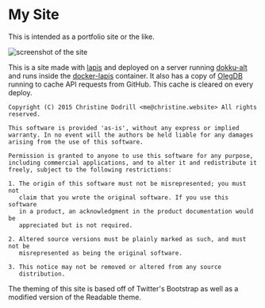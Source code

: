 My Site
=======

This is intended as a portfolio site or the like.

![screenshot of the site](http://puu.sh/fqGB9/cf0bf880ae.png)

This is a site made with [lapis](http://leafo.net/lapis) and deployed on 
a server running [dokku-alt](https://github.com/dokku-alt/dokku-alt) and runs 
inside the [docker-lapis](https://github.com/Xe/docker-lapis) container. It 
also has a copy of [OlegDB](http://olegdb.org) running to cache API requests 
from GitHub. This cache is cleared on every deploy.

```
Copyright (C) 2015 Christine Dodrill <me@christine.website> All rights 
reserved.

This software is provided 'as-is', without any express or implied
warranty. In no event will the authors be held liable for any damages
arising from the use of this software.

Permission is granted to anyone to use this software for any purpose,
including commercial applications, and to alter it and redistribute it
freely, subject to the following restrictions:

1. The origin of this software must not be misrepresented; you must not
   claim that you wrote the original software. If you use this software
   in a product, an acknowledgment in the product documentation would be
   appreciated but is not required.

2. Altered source versions must be plainly marked as such, and must not be
   misrepresented as being the original software.

3. This notice may not be removed or altered from any source
   distribution.
```

The theming of this site is based off of Twitter's Bootstrap as well as 
a modified version of the Readable theme.
